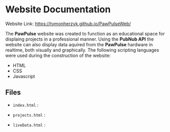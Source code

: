 # Website Documentation

Website Link: https://tymonherzyk.github.io/PawPulseWeb/

The **PawPulse** website was created to function as an educational space for displaing projects in a professional manner. Using the **PubNub API** the website can also display data aquired from the **PawPulse** hardware in realtime, both visually and graphically. The following scripting languages were used during the construction of the website:
* HTML
* CSS
* Javascript

## Files
- `index.html` : 

- `projects.html` : 

- `liveData.html` : 

